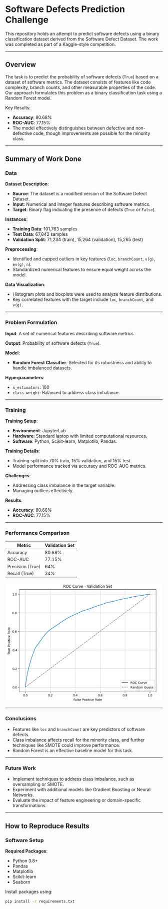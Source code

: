 # Software Defects Prediction Challenge

This repository holds an attempt to predict software defects using a binary classification dataset derived from the Software Defect Dataset. The work was completed as part of a Kaggle-style competition.

---

## Overview

The task is to predict the probability of software defects (`True`) based on a dataset of software metrics. The dataset consists of features like code complexity, branch counts, and other measurable properties of the code. Our approach formulates this problem as a binary classification task using a Random Forest model.

Key Results:
- **Accuracy**: 80.68%
- **ROC-AUC**: 77.15%
- The model effectively distinguishes between defective and non-defective code, though improvements are possible for the minority class.

---

## Summary of Work Done

### Data

**Dataset Description**:
- **Source**: The dataset is a modified version of the Software Defect Dataset.
- **Input**: Numerical and integer features describing software metrics.
- **Target**: Binary flag indicating the presence of defects (`True` or `False`).

**Instances**:
- **Training Data**: 101,763 samples
- **Test Data**: 67,842 samples
- **Validation Split**: 71,234 (train), 15,264 (validation), 15,265 (test)

**Preprocessing**:
- Identified and capped outliers in key features (`loc`, `branchCount`, `v(g)`, `ev(g)`, `n`).
- Standardized numerical features to ensure equal weight across the model.

**Data Visualization**:
- Histogram plots and boxplots were used to analyze feature distributions.
- Key correlated features with the target include `loc`, `branchCount`, and `v(g)`.

---

### Problem Formulation

**Input**: A set of numerical features describing software metrics.

**Output**: Probability of software defects (`True`).

**Model**:
- **Random Forest Classifier**: Selected for its robustness and ability to handle imbalanced datasets.

**Hyperparameters**:
- `n_estimators`: 100
- `class_weight`: Balanced to address class imbalance.

---

### Training

**Training Setup**:
- **Environment**: JupyterLab
- **Hardware**: Standard laptop with limited computational resources.
- **Software**: Python, Scikit-learn, Matplotlib, Pandas.

**Training Details**:
- Training split into 70% train, 15% validation, and 15% test.
- Model performance tracked via accuracy and ROC-AUC metrics.

**Challenges**:
- Addressing class imbalance in the target variable.
- Managing outliers effectively.

**Results**:
- **Accuracy**: 80.68%
- **ROC-AUC**: 77.15%

---

### Performance Comparison

| Metric        | Validation Set |
|---------------|----------------|
| Accuracy      | 80.68%         |
| ROC-AUC       | 77.15%         |
| Precision (True) | 64%          |
| Recall (True)   | 34%           |

![ROC Curve](roc.png) 

---

### Conclusions

- Features like `loc` and `branchCount` are key predictors of software defects.
- Class imbalance affects recall for the minority class, and further techniques like SMOTE could improve performance.
- Random Forest is an effective baseline model for this task.

---

### Future Work

- Implement techniques to address class imbalance, such as oversampling or SMOTE.
- Experiment with additional models like Gradient Boosting or Neural Networks.
- Evaluate the impact of feature engineering or domain-specific transformations.

---

## How to Reproduce Results

### Software Setup

**Required Packages**:
- Python 3.8+
- Pandas
- Matplotlib
- Scikit-learn
- Seaborn

Install packages using:
```bash
pip install -r requirements.txt
